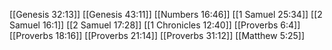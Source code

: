 [[Genesis 32:13]]
[[Genesis 43:11]]
[[Numbers 16:46]]
[[1 Samuel 25:34]]
[[2 Samuel 16:1]]
[[2 Samuel 17:28]]
[[1 Chronicles 12:40]]
[[Proverbs 6:4]]
[[Proverbs 18:16]]
[[Proverbs 21:14]]
[[Proverbs 31:12]]
[[Matthew 5:25]]
